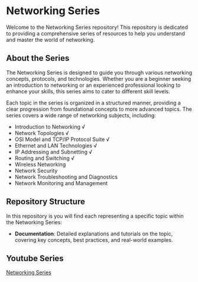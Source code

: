 # Networking Series 

Welcome to the Networking Series repository! This repository is dedicated to providing a comprehensive series of resources to help you understand and master the world of networking.

## About the Series

The Networking Series is designed to guide you through various networking concepts, protocols, and technologies. Whether you are a beginner seeking an introduction to networking or an experienced professional looking to enhance your skills, this series aims to cater to different skill levels.

Each topic in the series is organized in a structured manner, providing a clear progression from foundational concepts to more advanced topics. The series covers a wide range of networking subjects, including:

- Introduction to Networking ️√ 
- Network Topologies  ️√ 
- OSI Model and TCP/IP Protocol Suite √
- Ethernet and LAN Technologies √
- IP Addressing and Subnetting √
- Routing and Switching √
- Wireless Networking
- Network Security
- Network Troubleshooting and Diagnostics
- Network Monitoring and Management

## Repository Structure

In this repository is you will find each representing a specific topic within the Networking Series:

- **Documentation**: Detailed explanations and tutorials on the topic, covering key concepts, best practices, and real-world examples.

## Youtube Series
[Networking Series](https://www.youtube.com/watch?v=PUs7MdTYm-k&list=PLBV_QEHvkR52qddGme5VXUahk0qfsMtJp)

